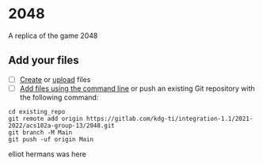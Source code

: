 # 2048

A replica of the game 2048

## Add your files

- [ ] [Create](https://gitlab.com/-/experiment/new_project_readme_content:db5628ce7cf744fa160ccee87c12928a?https://docs.gitlab.com/ee/user/project/repository/web_editor.html#create-a-file) or [upload](https://gitlab.com/-/experiment/new_project_readme_content:db5628ce7cf744fa160ccee87c12928a?https://docs.gitlab.com/ee/user/project/repository/web_editor.html#upload-a-file) files
- [ ] [Add files using the command line](https://gitlab.com/-/experiment/new_project_readme_content:db5628ce7cf744fa160ccee87c12928a?https://docs.gitlab.com/ee/gitlab-basics/add-file.html#add-a-file-using-the-command-line) or push an existing Git repository with the following command:

```
cd existing_repo
git remote add origin https://gitlab.com/kdg-ti/integration-1.1/2021-2022/acs102a-group-13/2048.git
git branch -M Main
git push -uf origin Main
```

elliot hermans was here